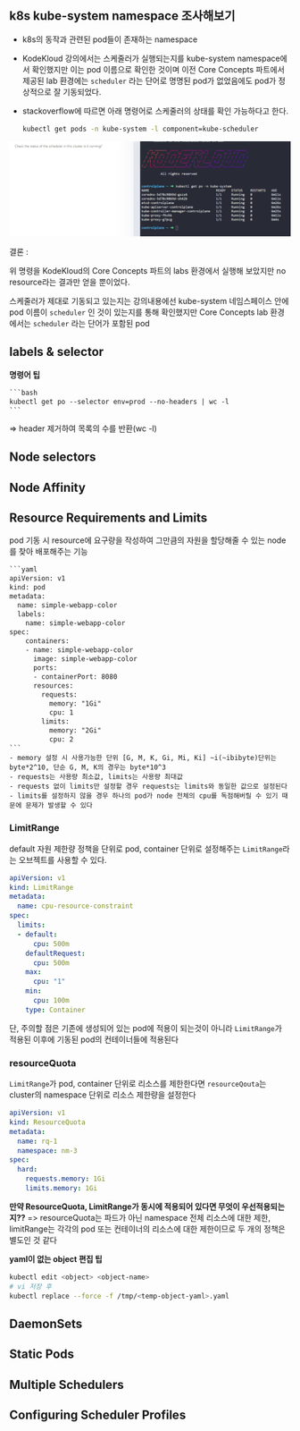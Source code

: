 ## k8s kube-system namespace 조사해보기

- k8s의 동작과 관련된 pod들이 존재하는 namespace
- KodeKloud 강의에서는 스케줄러가 실행되는지를 kube-system namespace에서 확인했지만 이는 pod 이름으로 확인한 것이며 이전 Core Concepts 파트에서 제공된 lab 환경에는 `scheduler` 라는 단어로 명명된 pod가 없었음에도 pod가 정상적으로 잘 기동되었다.
- stackoverflow에 따르면 아래 명령어로 스케줄러의 상태를 확인 가능하다고 한다.

    ```bash
    kubectl get pods -n kube-system -l component=kube-scheduler
    ```

![Alt text](image.png)

결론 : 

위 명령을 KodeKloud의 Core Concepts 파트의 labs 환경에서 실행해 보았지만 no resource라는 결과만 얻을 뿐이었다. 

스케줄러가 제대로 기동되고 있는지는 강의내용에선 kube-system 네임스페이스 안에 pod 이름이 `scheduler` 인 것이 있는지를 통해 확인했지만 Core Concepts lab 환경에서는 `scheduler` 라는 단어가 포함된 pod

## labels & selector

**명령어 팁**

    ```bash
    kubectl get po --selector env=prod --no-headers | wc -l
    ```
=> header 제거하여 목록의 수를 반환(wc -l)

## Node selectors
## Node Affinity
## Resource Requirements and Limits

pod 기동 시 resource에 요구량을 작성하여 그만큼의 자원을 할당해줄 수 있는 node를 찾아 배포해주는 기능

    ```yaml
    apiVersion: v1
    kind: pod
    metadata:
      name: simple-webapp-color
      labels:
        name: simple-webapp-color
    spec:
        containers: 
        - name: simple-webapp-color
          image: simple-webapp-color
          ports:
          - containerPort: 8080
          resources:
            requests:
              memory: "1Gi"
              cpu: 1
            limits:
              memory: "2Gi"
              cpu: 2
    ```
    - memory 설정 시 사용가능한 단위 [G, M, K, Gi, Mi, Ki] ~i(~ibibyte)단위는 byte*2^10, 단순 G, M, K의 경우는 byte*10^3
    - requests는 사용량 최소값, limits는 사용량 최대값
    - requests 없이 limits만 설정할 경우 requests는 limits와 동일한 값으로 설정된다
    - limits를 설정하지 않을 경우 하나의 pod가 node 전체의 cpu를 독점해버릴 수 있기 때문에 문제가 발생할 수 있다
    
### LimitRange

default 자원 제한량 정책을  단위로 pod, container 단위로 설정해주는 `LimitRange`라는 오브젝트를 사용할 수 있다.

  ```yaml
  apiVersion: v1
  kind: LimitRange
  metadata:
    name: cpu-resource-constraint
  spec:
    limits:
    - default:
        cpu: 500m
      defaultRequest:
        cpu: 500m
      max:
        cpu: "1"
      min:
        cpu: 100m
      type: Container
  ```
단, 주의할 점은 기존에 생성되어 있는 pod에 적용이 되는것이 아니라 `LimitRange`가 적용된 이후에 기동된 pod의 컨테이너들에 적용된다

### resourceQuota
`LimitRange`가 pod, container 단위로 리소스를 제한한다면 `resourceQouta`는 cluster의 namespace 단위로 리소스 제한량을 설정한다

  ```yaml
  apiVersion: v1
  kind: ResourceQuota
  metadata:
    name: rq-1
    namespace: nm-3
  spec:
    hard:
      requests.memory: 1Gi
      limits.memory: 1Gi
  ```

**만약 ResourceQuota, LimitRange가 동시에 적용되어 있다면 무엇이 우선적용되는지??**
=> resourceQuota는 파드가 아닌 namespace 전체 리소스에 대한 제한, limitRange는 각각의 pod 또는 컨테이너의 리소스에 대한 제한이므로 두 개의 정책은 별도인 것 같다

**yaml이 없는 object 편집 팁**

```bash
kubectl edit <object> <object-name>
# vi 저장 후 
kubectl replace --force -f /tmp/<temp-object-yaml>.yaml
```

## DaemonSets
## Static Pods
## Multiple Schedulers
## Configuring Scheduler Profiles